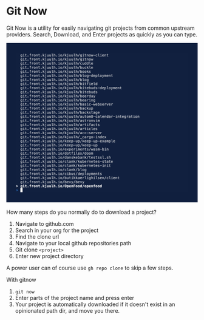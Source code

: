 # Git Now

Git Now is a utility for easily navigating git projects from common upstream providers. Search, Download, and Enter projects as quickly as you can type.

![example gif](./assets/gifs/example.gif)

How many steps do you normally do to download a project?

1. Navigate to github.com
2. Search in your org for the project
3. Find the clone url
4. Navigate to your local github repositories path
5. Git clone `<project>` 
6. Enter new project directory

A power user can of course use `gh repo clone` to skip a few steps.

With gitnow

1. `git now`
2. Enter parts of the project name and press enter
3. Your project is automatically downloaded if it doesn't exist in an opinionated path dir, and move you there. 
